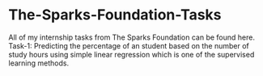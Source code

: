 # The-Sparks-Foundation-Tasks
All of my internship tasks from The Sparks Foundation can be found here.
Task-1: Predicting the percentage of an student based on the number of study hours using simple linear regression which is one of the supervised learning methods.

